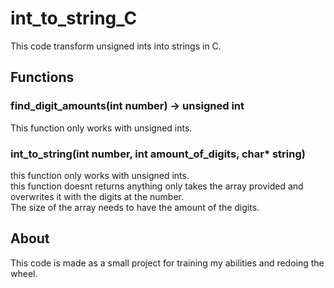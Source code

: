 # int_to_string_C

This code transform unsigned ints into strings in C.

## Functions


### find_digit_amounts(int number) -> unsigned int
This function only works with unsigned ints.

### int_to_string(int number, int amount_of_digits, char* string)
this function only works with unsigned ints.  
this function doesnt returns anything only takes the array provided and overwrites it with the digits at the number.  
The size of the array needs to have the amount of the digits.  


## About

This code is made as a small project for training my abilities and redoing the wheel.
